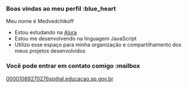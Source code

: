 ### Boas vindas ao meu perfil :blue_heart

Meu nome é Medvedchikoff

- Estou estudando na [Alura](https://www.alura.com.br)
- Estou me desenvolvendo na linguagem JavaScript
- Utilizo esse espaço para minha organização e compartilhamento dos meus projetos desenvolvidos

### Você pode entrar em contato comigo :mailbox

00001089270276sp@al.educacao.sp.gov.br


<!---
Medvedchikoffsantos/Medvedchikoffsantos is a ✨ special ✨ repository because its `README.md` (this file) appears on your GitHub profile.
You can click the Preview link to take a look at your changes.
--->
